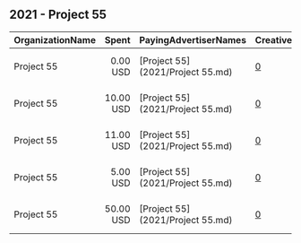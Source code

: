 ## 2021 - Project 55 
|OrganizationName|Spent|PayingAdvertiserNames|CreativeUrls|Impressions|Genders|AgeBrackets|CountryCodes|BillingAddresses|CandidateBallotInformation|
|:---|---:|:---|:---|---:|:---|:---|:---|:---|:---|
|Project 55|0.00 USD|[Project 55](2021/Project 55.md)|[0](https://www.snap.com/political-ads/asset/76ba1290d450c3aacd288949486f5f6f0a8f6dadc3c843c45ed6227b995b3e75?mediaType=jpeg)|89|||united states|"251 brandon 411,san jose,95134,US"||
|Project 55|10.00 USD|[Project 55](2021/Project 55.md)|[0](https://www.snap.com/political-ads/asset/97261a703524ec97b73a312304d3698b4817ed0ff76abee2bd123f47cb3c90b9?mediaType=jpeg)|6,029|||united states|"251 brandon 411,san jose,95134,US"|Add2|
|Project 55|11.00 USD|[Project 55](2021/Project 55.md)|[0](https://www.snap.com/political-ads/asset/fbd5c205cd16411dcb96c799b3eeaee5c1df4d9a83946c5572de1476b36daccb?mediaType=mp4)|9,991|||united states|"251 brandon 411,san jose,95134,US"||
|Project 55|5.00 USD|[Project 55](2021/Project 55.md)|[0](https://www.snap.com/political-ads/asset/97261a703524ec97b73a312304d3698b4817ed0ff76abee2bd123f47cb3c90b9?mediaType=jpeg)|3,594|||united states|"251 brandon 411,san jose,95134,US"||
|Project 55|50.00 USD|[Project 55](2021/Project 55.md)|[0](https://www.snap.com/political-ads/asset/a3d1619636e61b29bf0935675c34b7b13128ce0903f26e1a20fac2ad8baa5a2f?mediaType=jpeg)|25,082|||united states|"251 brandon 411,san jose,95134,US"|Give Demorats the tools to pass legislation|
